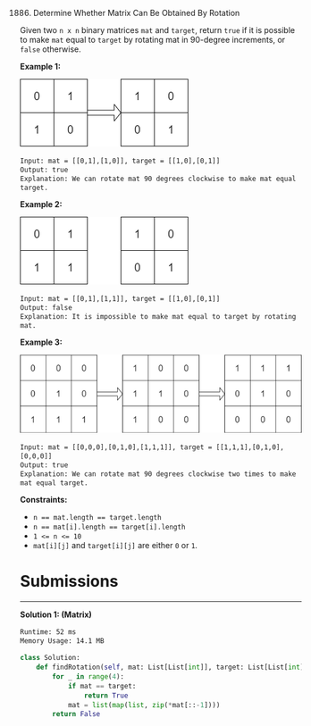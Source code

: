 1886. Determine Whether Matrix Can Be Obtained By Rotation

Given two `n x n` binary matrices `mat` and `target`, return `true` if it is possible to make `mat` equal to `target` by rotating mat in 90-degree increments, or `false` otherwise.

 

**Example 1:**

![1886_grid3.png](img/1886_grid3.png)
```
Input: mat = [[0,1],[1,0]], target = [[1,0],[0,1]]
Output: true
Explanation: We can rotate mat 90 degrees clockwise to make mat equal target.
```

**Example 2:**

![1886_grid4.png](img/1886_grid4.png)
```
Input: mat = [[0,1],[1,1]], target = [[1,0],[0,1]]
Output: false
Explanation: It is impossible to make mat equal to target by rotating mat.
```

**Example 3:**

![1886_grid5.png](img/1886_grid5.png)
```
Input: mat = [[0,0,0],[0,1,0],[1,1,1]], target = [[1,1,1],[0,1,0],[0,0,0]]
Output: true
Explanation: We can rotate mat 90 degrees clockwise two times to make mat equal target.
```

**Constraints:**

* `n == mat.length == target.length`
* `n == mat[i].length == target[i].length`
* `1 <= n <= 10`
* `mat[i][j]` and `target[i][j]` are either `0` or `1`.

# Submissions
---
**Solution 1: (Matrix)**
```
Runtime: 52 ms
Memory Usage: 14.1 MB
```
```python
class Solution:
    def findRotation(self, mat: List[List[int]], target: List[List[int]]) -> bool:
        for _ in range(4):
            if mat == target:
                return True
            mat = list(map(list, zip(*mat[::-1])))
        return False
```
